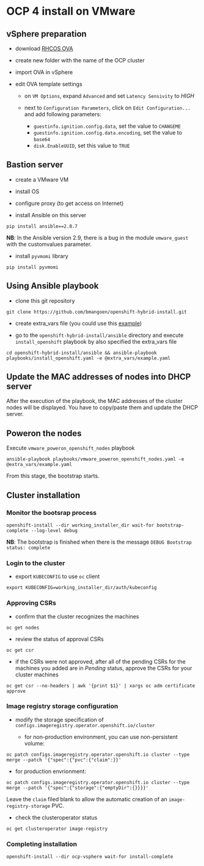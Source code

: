 # OCP 4 install on VMware

## vSphere preparation

- download [RHCOS OVA](https://mirror.openshift.com/pub/openshift-v4/dependencies/rhcos/4.2/4.2.0/rhcos-4.2.0-x86_64-vmware.ova)

- create new folder with the name of the OCP cluster

- import OVA in vSphere

- edit OVA template settings

  - on `VM Options`, expand `Advanced` and set `Latency Sensivity` to *HIGH*

  - next to `Configuration Parameters`, click on `Edit Configuration...` and add following parameters:
    - `guestinfo.ignition.config.data`, set the value to `CHANGEME`
    - `guestinfo.ignition.config.data.encoding`, set the value to `base64`
    - `disk.EnableUUID`, set this value to `TRUE`

## Bastion server

- create a VMware VM

- install OS

- configure proxy (to get access on Internet)

- install Ansible on this server

```shell
pip install ansible==2.8.7
```

**NB**: In the Ansible version 2.9, there is a bug in the module `vmware_guest` with the customvalues parameter.

- install `pyvmomi` library

```shell
pip install pyvmomi
```

## Using Ansible playbook

- clone this git repository

```shell
git clone https://github.com/bmangoen/openshift-hybrid-install.git
```

- create extra_vars file (you could use this [example](../extra_vars/example.yaml))

- go to the `openshift-hybrid-install/ansible` directory and execute `install_openshift` playbook by also specified the extra_vars file

```shell
cd openshift-hybrid-install/ansible && ansible-playbook playbooks/install_openshift.yaml -e @extra_vars/example.yaml
```

## Update the MAC addresses of nodes into DHCP server

After the execution of the playbook, the MAC addresses of the cluster nodes will be displayed.
You have to copy/paste them and update the DHCP server.

## Poweron the nodes

Execute `vmware_poweron_openshift_nodes` playbook

```shell
ansible-playbook playbooks/vmware_poweron_openshift_nodes.yaml -e @extra_vars/example.yaml
```

From this stage, the bootstrap starts.

## Cluster installation

### Monitor the bootsrap process

```shell
openshift-install --dir working_installer_dir wait-for bootstrap-complete --log-level debug
```

**NB**: The bootstrap is finished when there is the message `DEBUG Bootstrap status: complete`

### Login to the cluster

- export `KUBECONFIG` to use `oc` client

```shell
export KUBECONFIG=working_installer_dir/auth/kubeconfig
```

### Approving CSRs

- confirm that the cluster recognizes the machines

```shell
oc get nodes
```

- review the status of approval CSRs

```shell
oc get csr
```

- if the CSRs were not approved, after all of the pending CSRs for the machines you added are in *Pending* status, approve the CSRs for your cluster machines

```shell
oc get csr --no-headers | awk '{print $1}' | xargs oc adm certificate approve
```

### Image registry storage configuration

- modify the storage specification of `configs.imageregistry.operator.openshift.io/cluster`

  - for non-production environment, you can use non-persistent volume:

```shell
oc patch configs.imageregistry.operator.openshift.io cluster --type merge --patch '{"spec":{"pvc":{"claim":}}'
```

  - for production envrionment:

```shell
oc patch configs.imageregistry.operator.openshift.io cluster --type merge --patch '{"spec":{"storage":{"emptyDir":{}}}}'
```

Leave the `claim` filed blank to allow the automatic creation of an `image-registry-storage` PVC.

- check the clusteroperator status

```shell
oc get clusteroperator image-registry
```

### Completing installation

```shell
openshift-install --dir ocp-vsphere wait-for install-complete
```
